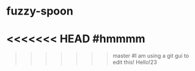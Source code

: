 # fuzzy-spoon
<<<<<<< HEAD
#hmmmm
=======
>>>>>>> master
#I am using a git gui to edit this!
Hello!23